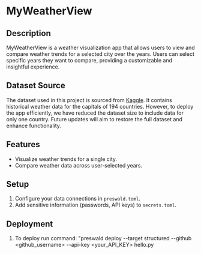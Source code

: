 # MyWeatherView

## Description
MyWeatherView is a weather visualization app that allows users to view and compare weather trends for a selected city over the years. Users can select specific years they want to compare, providing a customizable and insightful experience.

## Dataset Source
The dataset used in this project is sourced from [Kaggle](https://www.kaggle.com/datasets/balabaskar/historical-weather-data-of-all-country-capitals). It contains historical weather data for the capitals of 194 countries. However, to deploy the app efficiently, we have reduced the dataset size to include data for only one country. Future updates will aim to restore the full dataset and enhance functionality.

## Features
- Visualize weather trends for a single city.
- Compare weather data across user-selected years.

## Setup
1. Configure your data connections in `preswald.toml`.
2. Add sensitive information (passwords, API keys) to `secrets.toml`.

## Deployment
1. To deploy run command:
    "preswald deploy --target structured --github <github_username> --api-key <your_API_KEY> hello.py 